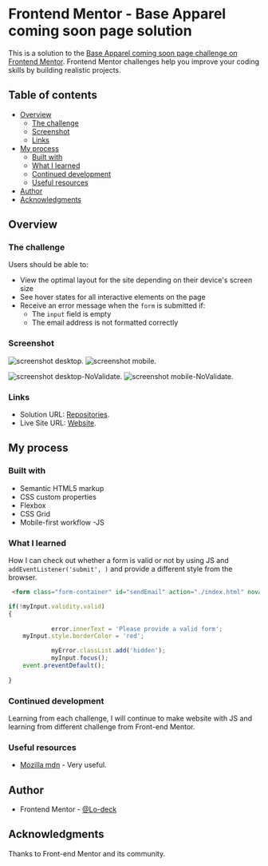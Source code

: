 # Frontend Mentor - Base Apparel coming soon page solution

This is a solution to the [Base Apparel coming soon page challenge on Frontend Mentor](https://www.frontendmentor.io/challenges/base-apparel-coming-soon-page-5d46b47f8db8a7063f9331a0). Frontend Mentor challenges help you improve your coding skills by building realistic projects. 

## Table of contents

- [Overview](#overview)
  - [The challenge](#the-challenge)
  - [Screenshot](#screenshot)
  - [Links](#links)
- [My process](#my-process)
  - [Built with](#built-with)
  - [What I learned](#what-i-learned)
  - [Continued development](#continued-development)
  - [Useful resources](#useful-resources)
- [Author](#author)
- [Acknowledgments](#acknowledgments)


## Overview

### The challenge

Users should be able to:

- View the optimal layout for the site depending on their device's screen size
- See hover states for all interactive elements on the page
- Receive an error message when the `form` is submitted if:
  - The `input` field is empty
  - The email address is not formatted correctly

### Screenshot

![screenshot desktop](https://github.com/Lo-Deck/Base-Apparel-coming-soon/blob/main/screenshot/Base%20Apparel%20coming%20soon-desktop.png).
![screenshot mobile](https://github.com/Lo-Deck/Base-Apparel-coming-soon/blob/main/screenshot/Base%20Apparel%20coming%20soon-mobile.png).

![screenshot desktop-NoValidate](https://github.com/Lo-Deck/Base-Apparel-coming-soon/blob/main/screenshot/Base%20Apparel%20coming%20soon-desktop-NoValidate.png).
![screenshot mobile-NoValidate](https://github.com/Lo-Deck/Base-Apparel-coming-soon/blob/main/screenshot/Base%20Apparel%20coming%20soon-mobile-NoValidate.png).



### Links

- Solution URL: [Repositories](https://github.com/Lo-Deck/Base-Apparel-coming-soon).
- Live Site URL: [Website](https://lo-deck.github.io/Base-Apparel-coming-soon/).



## My process

### Built with

- Semantic HTML5 markup
- CSS custom properties
- Flexbox
- CSS Grid
- Mobile-first workflow
-JS


### What I learned


How I can check out whether a form is valid or not by using JS and `addEventListener('submit', )` and provide a different style from the browser.


```html
 <form class="form-container" id="sendEmail" action="./index.html" novalidate>
```


```js
if(!myInput.validity.valid)
{
   
        	error.innerText = 'Please provide a valid form';
	myInput.style.borderColor = 'red';

        	myError.classList.add('hidden');
        	myInput.focus(); 
	event.preventDefault();
        
}
```


### Continued development

Learning from each challenge, I will continue to make website with JS and learning from different challenge from Front-end Mentor.


### Useful resources

- [Mozilla mdn](https://developer.mozilla.org/) - Very useful.


## Author

- Frontend Mentor - [@Lo-deck](https://www.frontendmentor.io/profile/Lo-Deck)


## Acknowledgments

Thanks to Front-end Mentor and its community.